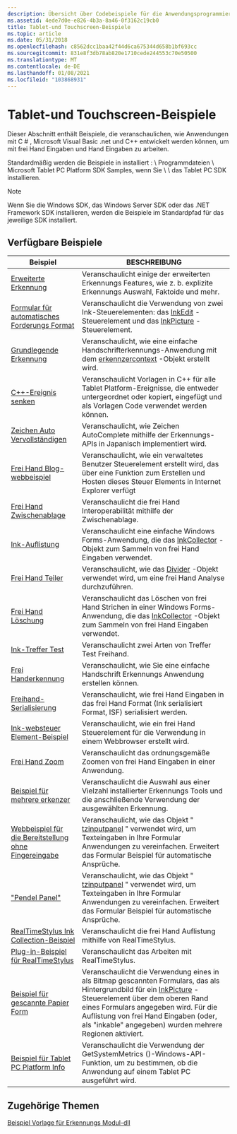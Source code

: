 ```yaml
---
description: Übersicht über Codebeispiele für die Anwendungsprogrammierschnittstelle (API) für den Tablet PC und Windows-Berührungs Abschnitte der Windows SDK.
ms.assetid: 4ede7d0e-e826-4b3a-8a46-0f3162c19cb0
title: Tablet-und Touchscreen-Beispiele
ms.topic: article
ms.date: 05/31/2018
ms.openlocfilehash: c8562dcc1baa42f44d6ca675344d658b1bf693cc
ms.sourcegitcommit: 831e8f3db78ab820e1710cede244553c70e50500
ms.translationtype: MT
ms.contentlocale: de-DE
ms.lasthandoff: 01/08/2021
ms.locfileid: "103868931"
---
```

# <a name="tablet-and-touch-samples"></a>Tablet-und Touchscreen-Beispiele

Dieser Abschnitt enthält Beispiele, die veranschaulichen, wie Anwendungen mit C \# , Microsoft Visual Basic .net und C++ entwickelt werden können, um mit frei Hand Eingaben und Hand Eingaben zu arbeiten.

Standardmäßig werden die Beispiele in installiert <system drive> : \\ Programmdateien \\ Microsoft Tablet PC Platform SDK Samples, wenn Sie \\ \\ das Tablet PC SDK installieren.

> [!Note]  
> Wenn Sie die Windows SDK, das Windows Server SDK oder das .NET Framework SDK installieren, werden die Beispiele im Standardpfad für das jeweilige SDK installiert.

 

## <a name="available-samples"></a>Verfügbare Beispiele



| Beispiel                                                                           | BESCHREIBUNG                                                                                                                                                                                                                                                                                |
|----------------------------------------------------------------------------------|--------------------------------------------------------------------------------------------------------------------------------------------------------------------------------------------------------------------------------------------------------------------------------------------|
| [Erweiterte Erkennung](advanced-recognition-sample.md)                          | Veranschaulicht einige der erweiterten Erkennungs Features, wie z. b. explizite Erkennungs Auswahl, Faktoide und mehr.<br/>                                                                                                                                                             |
| [Formular für automatisches Forderungs Format](auto-claims-form-sample.md)                                  | Veranschaulicht die Verwendung von zwei Ink-Steuerelementen: das [InkEdit](/previous-versions/ms552265(v=vs.100)) -Steuerelement und das [InkPicture](/previous-versions/ms583740(v=vs.100)) -Steuerelement.<br/>                                                                                                        |
| [Grundlegende Erkennung](basic-recognition-sample.md)                                | Veranschaulicht, wie eine einfache Handschrifterkennungs-Anwendung mit dem [erkennzercontext](/previous-versions/ms828542(v=msdn.10)) -Objekt erstellt wird.<br/>                                                                                                                     |
| [C++-Ereignis senken](c---event-sinks-sample.md)                                    | Veranschaulicht Vorlagen in C++ für alle Tablet Platform-Ereignisse, die entweder untergeordnet oder kopiert, eingefügt und als Vorlagen Code verwendet werden können.<br/>                                                                                                                                   |
| [Zeichen Auto Vervollständigen](character-autocomplete-sample.md)                      | Veranschaulicht, wie Zeichen AutoComplete mithilfe der Erkennungs-APIs in Japanisch implementiert wird.<br/>                                                                                                                                                                                 |
| [Frei Hand Blog-webbeispiel](ink-blog-web-sample.md)                                   | Veranschaulicht, wie ein verwaltetes Benutzer Steuerelement erstellt wird, das über eine Funktion zum Erstellen und Hosten dieses Steuer Elements in Internet Explorer verfügt<br/>                                                                                                                                                         |
| [Frei Hand Zwischenablage](ink-clipboard-sample.md)                                        | Veranschaulicht die frei Hand Interoperabilität mithilfe der Zwischenablage.<br/>                                                                                                                                                                                                                          |
| [Ink-Auflistung](ink-collection-sample.md)                                      | Veranschaulicht eine einfache Windows Forms-Anwendung, die das [InkCollector](/previous-versions/ms583683(v=vs.100)) -Objekt zum Sammeln von frei Hand Eingaben verwendet.<br/>                                                                                                                                     |
| [Frei Hand Teiler](ink-divider-sample.md)                                            | Veranschaulicht, wie das [Divider](/previous-versions/ms839398(v=msdn.10)) -Objekt verwendet wird, um eine frei Hand Analyse durchzuführen.<br/>                                                                                                                                                                            |
| [Frei Hand Löschung](ink-erasing-sample.md)                                            | Veranschaulicht das Löschen von frei Hand Strichen in einer Windows Forms-Anwendung, die das [InkCollector](/previous-versions/ms583683(v=vs.100)) -Objekt zum Sammeln von frei Hand Eingaben verwendet.<br/>                                                                                                             |
| [Ink-Treffer Test](ink-hit-test-sample.md)                                          | Veranschaulicht zwei Arten von Treffer Test Freihand.<br/>                                                                                                                                                                                                                                       |
| [Frei Handerkennung](ink-recognition-sample.md)                                    | Veranschaulicht, wie Sie eine einfache Handschrift Erkennungs Anwendung erstellen können.<br/>                                                                                                                                                                                                    |
| [Freihand-Serialisierung](ink-serialization-sample.md)                                | Veranschaulicht, wie frei Hand Eingaben in das frei Hand Format (Ink serialisiert Format, ISF) serialisiert werden.<br/>                                                                                                                                                                                                           |
| [Ink-websteuer Element-Beispiel](ink-web-control-sample.md)                             | Veranschaulicht, wie ein frei Hand Steuerelement für die Verwendung in einem Webbrowser erstellt wird.<br/>                                                                                                                                                                                                             |
| [Frei Hand Zoom](ink-zoom-sample.md)                                                  | Veranschaulicht das ordnungsgemäße Zoomen von frei Hand Eingaben in einer Anwendung.<br/>                                                                                                                                                                                                                        |
| [Beispiel für mehrere erkenzer](multiple-recognizers-sample.md)                   | Veranschaulicht die Auswahl aus einer Vielzahl installierter Erkennungs Tools und die anschließende Verwendung der ausgewählten Erkennung.<br/>                                                                                                                                                                        |
| [Webbeispiel für die Bereitstellung ohne Fingereingabe](no-touch-deployment-web-sample.md)             | Veranschaulicht, wie das Objekt " [tzinputpanel](/previous-versions/aa514041(v=msdn.10)) " verwendet wird, um Texteingaben in Ihre Formular Anwendungen zu vereinfachen. Erweitert das Formular Beispiel für automatische Ansprüche.<br/>                                                                                      |
| ["Pendel Panel"](peninputpanel-sample.md)                                        | Veranschaulicht, wie das Objekt " [tzinputpanel](/previous-versions/aa514041(v=msdn.10)) " verwendet wird, um Texteingaben in Ihre Formular Anwendungen zu vereinfachen. Erweitert das Formular Beispiel für automatische Ansprüche.<br/>                                                                                      |
| [RealTimeStylus Ink Collection-Beispiel](realtimestylus-ink-collection-sample.md) | Veranschaulicht die frei Hand Auflistung mithilfe von RealTimeStylus.<br/>                                                                                                                                                                                                                           |
| [Plug-in-Beispiel für RealTimeStylus](realtimestylus-plug-in-sample.md)               | Veranschaulicht das Arbeiten mit RealTimeStylus.<br/>                                                                                                                                                                                                                                       |
| [Beispiel für gescannte Papier Form](scanned-paper-form-sample.md)                       | Veranschaulicht die Verwendung eines in als Bitmap gescannten Formulars, das als Hintergrundbild für ein [InkPicture](/previous-versions/ms583740(v=vs.100)) -Steuerelement über dem oberen Rand eines Formulars angegeben wird. Für die Auflistung von frei Hand Eingaben (oder, als "inkable" angegeben) wurden mehrere Regionen aktiviert.<br/> |
| [Beispiel für Tablet PC Platform Info](tablet-pc-platform-info-sample.md)             | Veranschaulicht die Verwendung der GetSystemMetrics ()-Windows-API-Funktion, um zu bestimmen, ob die Anwendung auf einem Tablet PC ausgeführt wird.<br/>                                                                                                                                             |



 

## <a name="related-topics"></a>Zugehörige Themen

<dl> <dt>

[Beispiel Vorlage für Erkennungs Modul-dll](recognizer-dll-sample-template.md)
</dt> </dl>

 

